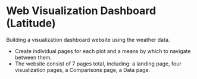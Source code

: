 # Web Visualization Dashboard (Latitude)
Building a visualization dashboard website using the weather data.
- Create individual pages for each plot and a means by which to navigate between them.
- The website consist of 7 pages total, including: a landing page, four visualization pages, a Comparisons page, a Data page.
